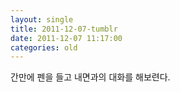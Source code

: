 ```yaml
---
layout: single
title: 2011-12-07-tumblr
date: 2011-12-07 11:17:00
categories: old
---
```

간만에 펜을 들고 내면과의 대화를 해보련다.

